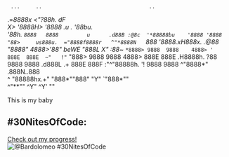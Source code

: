 
     ...     ..                                  ..       
  .=*8888x <"?88h.                             dF         
 X>  '8888H> '8888                  .u    .   '88bu.      
'88h. `8888   8888         u      .d88B :@8c  '*88888bu   
'8888 '8888    "88>     us888u.  ="8888f8888r   ^"*8888N  
 `888 '8888.xH888x.  .@88 "8888"   4888>'88"   beWE "888L 
   X" :88*~  `*8888> 9888  9888    4888> '     888E  888E 
 ~"   !"`      "888> 9888  9888    4888>       888E  888E 
  .H8888h.      ?88  9888  9888   .d888L .+    888E  888F 
 :"^"88888h.    '!   9888  9888   ^"8888*"    .888N..888  
 ^    "88888hx.+"    "888*""888"     "Y"       `"888*""   
        ^"**""        ^Y"   ^Y'                   ""      
                                                          
                                                          
                                                          
                                                          
                                                          
                                                          


This is my baby
## #30NitesOfCode:
  [Check out my progress!](https://www.codedex.io/@Bardolomeo/30-nites-of-code)  
  ![@Bardolomeo #30NitesOfCode](https://www.codedex.io/api/petStatus?user=Bardolomeo)
<!--
**Bardolomeo/Bardolomeo** is a ✨ _special_ ✨ repository because its `README.md` (this file) appears on your GitHub profile.

Here are some ideas to get you started:

- 🔭 I’m currently working on ...
- 🌱 I’m currently learning ...
- 👯 I’m looking to collaborate on ...
- 🤔 I’m looking for help with ...
- 💬 Ask me about ...
- 📫 How to reach me: ...
- 😄 Pronouns: ...
- ⚡ Fun fact: ...
-->
